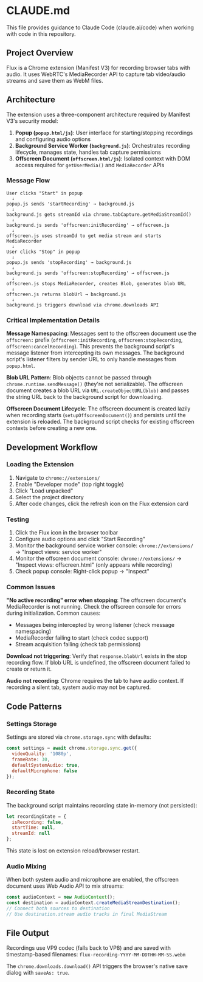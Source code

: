 # CLAUDE.md

This file provides guidance to Claude Code (claude.ai/code) when working with code in this repository.

## Project Overview

Flux is a Chrome extension (Manifest V3) for recording browser tabs with audio. It uses WebRTC's MediaRecorder API to capture tab video/audio streams and save them as WebM files.

## Architecture

The extension uses a three-component architecture required by Manifest V3's security model:

1. **Popup (`popup.html/js`)**: User interface for starting/stopping recordings and configuring audio options
2. **Background Service Worker (`background.js`)**: Orchestrates recording lifecycle, manages state, handles tab capture permissions
3. **Offscreen Document (`offscreen.html/js`)**: Isolated context with DOM access required for `getUserMedia()` and `MediaRecorder` APIs

### Message Flow

```
User clicks "Start" in popup
  ↓
popup.js sends 'startRecording' → background.js
  ↓
background.js gets streamId via chrome.tabCapture.getMediaStreamId()
  ↓
background.js sends 'offscreen:initRecording' → offscreen.js
  ↓
offscreen.js uses streamId to get media stream and starts MediaRecorder
  ↓
User clicks "Stop" in popup
  ↓
popup.js sends 'stopRecording' → background.js
  ↓
background.js sends 'offscreen:stopRecording' → offscreen.js
  ↓
offscreen.js stops MediaRecorder, creates Blob, generates blob URL
  ↓
offscreen.js returns blobUrl → background.js
  ↓
background.js triggers download via chrome.downloads API
```

### Critical Implementation Details

**Message Namespacing**: Messages sent to the offscreen document use the `offscreen:` prefix (`offscreen:initRecording`, `offscreen:stopRecording`, `offscreen:cancelRecording`). This prevents the background script's message listener from intercepting its own messages. The background script's listener filters by sender URL to only handle messages from `popup.html`.

**Blob URL Pattern**: Blob objects cannot be passed through `chrome.runtime.sendMessage()` (they're not serializable). The offscreen document creates a blob URL via `URL.createObjectURL(blob)` and passes the string URL back to the background script for downloading.

**Offscreen Document Lifecycle**: The offscreen document is created lazily when recording starts (`setupOffscreenDocument()`) and persists until the extension is reloaded. The background script checks for existing offscreen contexts before creating a new one.

## Development Workflow

### Loading the Extension

1. Navigate to `chrome://extensions/`
2. Enable "Developer mode" (top right toggle)
3. Click "Load unpacked"
4. Select the project directory
5. After code changes, click the refresh icon on the Flux extension card

### Testing

1. Click the Flux icon in the browser toolbar
2. Configure audio options and click "Start Recording"
3. Monitor the background service worker console: `chrome://extensions/` → "Inspect views: service worker"
4. Monitor the offscreen document console: `chrome://extensions/` → "Inspect views: offscreen.html" (only appears while recording)
5. Check popup console: Right-click popup → "Inspect"

### Common Issues

**"No active recording" error when stopping**: The offscreen document's MediaRecorder is not running. Check the offscreen console for errors during initialization. Common causes:
- Messages being intercepted by wrong listener (check message namespacing)
- MediaRecorder failing to start (check codec support)
- Stream acquisition failing (check tab permissions)

**Download not triggering**: Verify that `response.blobUrl` exists in the stop recording flow. If blob URL is undefined, the offscreen document failed to create or return it.

**Audio not recording**: Chrome requires the tab to have audio context. If recording a silent tab, system audio may not be captured.

## Code Patterns

### Settings Storage

Settings are stored via `chrome.storage.sync` with defaults:
```javascript
const settings = await chrome.storage.sync.get({
  videoQuality: '1080p',
  frameRate: 30,
  defaultSystemAudio: true,
  defaultMicrophone: false
});
```

### Recording State

The background script maintains recording state in-memory (not persisted):
```javascript
let recordingState = {
  isRecording: false,
  startTime: null,
  streamId: null
};
```

This state is lost on extension reload/browser restart.

### Audio Mixing

When both system audio and microphone are enabled, the offscreen document uses Web Audio API to mix streams:
```javascript
const audioContext = new AudioContext();
const destination = audioContext.createMediaStreamDestination();
// Connect both sources to destination
// Use destination.stream audio tracks in final MediaStream
```

## File Output

Recordings use VP9 codec (falls back to VP8) and are saved with timestamp-based filenames: `flux-recording-YYYY-MM-DDTHH-MM-SS.webm`

The `chrome.downloads.download()` API triggers the browser's native save dialog with `saveAs: true`.
